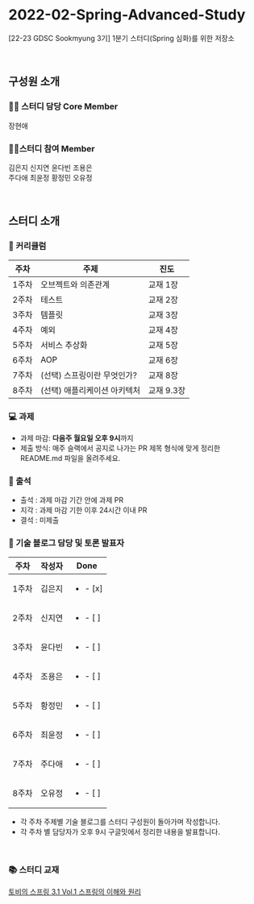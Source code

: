 # 2022-02-Spring-Advanced-Study
[22-23 GDSC Sookmyung 3기] 1분기 스터디(Spring 심화)를 위한 저장소

<br>

## 구성원 소개

### 🙋‍♀️ 스터디 담당 Core Member
장현애

### 🤸‍♂️스터디 참여 Member
김은지 신지연 윤다빈 조용은 <br>
주다애 최윤정 황정민 오유정 <br>

<br/>

## 스터디 소개


### 📆 커리큘럼
|주차|주제|진도|
|---|---|---|
|1주차|오브젝트와 의존관계|교재 1장|
|2주차|테스트|교재 2장|
|3주차|템플릿|교재 3장|
|4주차|예외|교재 4장|
|5주차|서비스 추상화|교재 5장|
|6주차|AOP|교재 6장|
|7주차|(선택) 스프링이란 무엇인가?|교재 8장|
|8주차|(선택) 애플리케이션 아키텍처|교재 9.3장|

### 💻 과제
- 과제 마감: **다음주 월요일 오후 9시**까지
- 제출 방식: 매주 슬랙에서 공지로 나가는 PR 제목 형식에 맞게 정리한 README.md 파일을 올려주세요.

### 🐾 출석
- 출석 : 과제 마감 기간 안에 과제 PR
- 지각 : 과제 마감 기한 이후 24시간 이내 PR
- 결석 : 미제출

### 📝 기술 블로그 담당 및 토론 발표자
| 주차 | 작성자 | Done |
|---|---|---|
| 1주차 | 김은지 |<ul><li>- [x] </li></ul>|
| 2주차 | 신지연 |<ul><li>- [ ] </li></ul>|
| 3주차 | 윤다빈 |<ul><li>- [ ] </li></ul>|
| 4주차 | 조용은 |<ul><li>- [ ] </li></ul>|
| 5주차 | 황정민 |<ul><li>- [ ] </li></ul>|
| 6주차 | 최윤정 |<ul><li>- [ ] </li></ul>|
| 7주차 | 주다애 |<ul><li>- [ ] </li></ul>|
| 8주차 | 오유정 |<ul><li>- [ ] </li></ul>|
- 각 주차 주제별 기술 블로그를 스터디 구성원이 돌아가며 작성합니다.
- 각 주차 별 담당자가 오후 9시 구글밋에서 정리한 내용을 발표합니다.
<br>


### 📚 스터디 교재
[토비의 스프링 3.1 Vol.1 스프링의 이해와 원리](http://www.yes24.com/Product/Goods/7516721)
